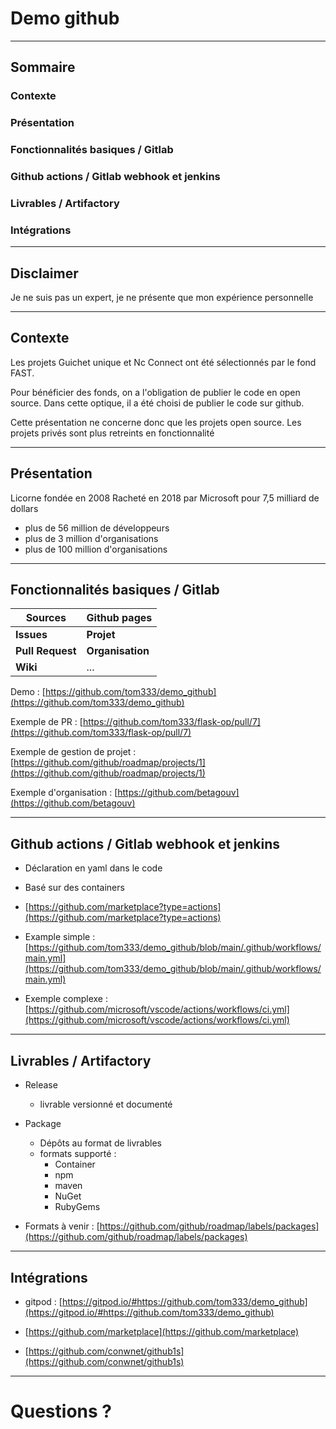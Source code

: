 # Demo github

---

## Sommaire

### Contexte
### Présentation 
### Fonctionnalités basiques / Gitlab
### Github actions / Gitlab webhook et jenkins
### Livrables / Artifactory
### Intégrations

---
 
## Disclaimer

Je ne suis pas un expert, je ne présente que mon expérience personnelle

--- 

## Contexte

Les projets Guichet unique et Nc Connect ont été sélectionnés par le fond FAST.

Pour bénéficier des fonds, on a l'obligation de publier le code en open source.
Dans cette optique, il a été choisi de publier le code sur github.

Cette présentation ne concerne donc que les projets open source. Les projets privés sont plus retreints en fonctionnalité

---

## Présentation

Licorne fondée en 2008
Racheté en 2018 par Microsoft pour 7,5 milliard de dollars

- plus de 56 million de développeurs
- plus de 3 million d'organisations
- plus de 100 million d'organisations

---
## Fonctionnalités basiques / Gitlab

| Sources | Github pages |
| ---  | --- |
| **Issues**      | **Projet** |
| **Pull Request**          | **Organisation** |
| **Wiki** |     ...   |




Demo : [https://github.com/tom333/demo_github](https://github.com/tom333/demo_github)

Exemple de PR : [https://github.com/tom333/flask-op/pull/7](https://github.com/tom333/flask-op/pull/7)

Exemple de gestion de projet : [https://github.com/github/roadmap/projects/1](https://github.com/github/roadmap/projects/1)

Exemple d'organisation : [https://github.com/betagouv](https://github.com/betagouv)

---
## Github actions / Gitlab webhook et jenkins

- Déclaration en yaml dans le code
- Basé sur des containers

 
- [https://github.com/marketplace?type=actions](https://github.com/marketplace?type=actions)
- Example simple : [https://github.com/tom333/demo_github/blob/main/.github/workflows/main.yml](https://github.com/tom333/demo_github/blob/main/.github/workflows/main.yml)
- Exemple complexe : [https://github.com/microsoft/vscode/actions/workflows/ci.yml](https://github.com/microsoft/vscode/actions/workflows/ci.yml)

---

## Livrables / Artifactory

- Release
    - livrable versionné et documenté
- Package 
    - Dépôts au format de livrables
    - formats supporté : 
        - Container
        - npm
        - maven
        - NuGet
        - RubyGems

- Formats à venir : [https://github.com/github/roadmap/labels/packages](https://github.com/github/roadmap/labels/packages)

--- 
## Intégrations

- gitpod : [https://gitpod.io/#https://github.com/tom333/demo_github](https://gitpod.io/#https://github.com/tom333/demo_github)

- [https://github.com/marketplace](https://github.com/marketplace)

- [https://github.com/conwnet/github1s](https://github.com/conwnet/github1s)

---
# Questions ?